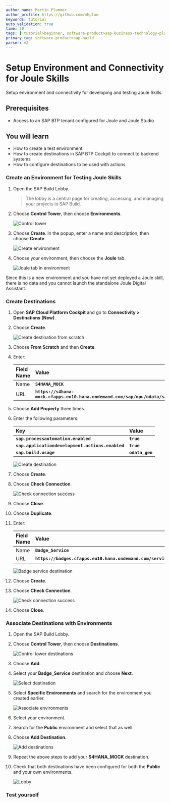 ```yaml
---
author_name: Martin Plummer
author_profile: https://github.com/mhplum
keywords: tutorial
auto_validation: true
time: 20
tags: [ tutorial>beginner, software-product>sap-business-technology-platform, tutorial>license]
primary_tag: software-product>sap-build
parser: v2
---
```



# Setup Environment and Connectivity for Joule Skills
<!-- description --> Setup environment and connectivity for developing and testing Joule Skills.

## Prerequisites

- Access to an SAP BTP tenant configured for Joule and Joule Studio

## You will learn
  - How to create a test environment
  - How to create destinations in SAP BTP Cockpit to connect to backend systems
  - How to configure destinations to be used with actions



### Create an Environment for Testing Joule Skills

1. Open the SAP Build Lobby.

    > The lobby is a central page for creating, accessing, and managing your projects in SAP Build.

2. Choose **Control Tower**, then choose **Environments**.

    <!-- border -->
    ![Control tower](joulestudio-controltower.png)

3. Choose **Create**. In the popup, enter a name and description, then choose **Create**.

    <!-- border -->
    ![Create environment](joulestudio-environments-create.png)

4. Choose your environment, then choose the **Joule** tab.

    <!-- border -->
    ![Joule tab in environment](joulestudio-environments-joule.png)

Since this is a new environment and you have not yet deployed a Joule skill, there is no data and you cannot launch the standalone Joule Digital Assistant.


### Create Destinations

1. Open **SAP Cloud Platform Cockpit** and go to **Connectivity > Destinations (New)**.

2. Choose **Create**.

    <!-- border -->
    ![Create destination from scratch](joulestudio-destinations-s4hanamock-scratch.png)

3. Choose **From Scratch** and then **Create**.

4. Enter:

    |  Field Name     | Value
    |  :------------- | :-------------
    |  Name           | **`S4HANA_MOCK`**
    |  URL            | **`https://s4hana-mock.cfapps.eu10.hana.ondemand.com/sap/opu/odata/sap/API_BUSINESS_PARTNER`**

5. Choose **Add Property** three times.

6. Enter the following parameters:

    |  Key     | Value
    |  :------------- | :-------------
    |  **`sap.processautomation.enabled`**                         | **`true`**
    |  **`sap.applicationdevelopment.actions.enabled`**            | **`true`**
    |  **`sap.build.usage`**            | **`odata_gen`**

 

    <!-- border -->
    ![Create destination](joulestudio-destinations-s4hanamock-create.png)


7. Choose **Create**.

8. Choose **Check Connection**.

    <!-- border -->
    ![Check connection success](joulestudio-destinations-s4hanamock-check.png)

9. Choose **Close**.

10. Choose **Duplicate**.

11. Enter:

    |  Field Name     | Value
    |  :------------- | :-------------
    |  Name           | **`Badge_Service`**
    |  URL            | **`https://badges.cfapps.eu10.hana.ondemand.com/service/BadgeRequests`**


    <!-- border -->
    ![Badge service destination](joulestudio-destinations-badgeservice.png)

12. Choose **Create**.

13. Choose **Check Connection**.

    <!-- border -->
    ![Check connection success](joulestudio-destinations-badgeservice-check.png)

14. Choose **Close**.


### Associate Destinations with Environments

1. Open the SAP Build Lobby.

2. Choose **Control Tower**, then choose **Destinations**.

    <!-- border -->
    ![Control tower destinations](joulestudio-controltower-destinations.png)

4. Choose **Add**.

5. Select your **Badge_Service** destination and choose **Next**.

    <!-- border -->
    ![Select destination](joulestudio-controltower-destinations-select.png)

6. Select **Specific Environments** and search for the environment you created earlier.

    <!-- border -->
    ![Associate environments](joulestudio-controltower-destinations-associate-environments.png)

7. Select your environment.

8. Search for the **Public** environment and select that as well. 

9. Choose **Add Destination**.

    <!-- border -->
    ![Add destinations](joulestudio-controltower-destinations-add.png)

10. Repeat the above steps to add your **S4HANA_MOCK** destination.

11. Check that both destinations have been configured for both the **Public** and your own environments.

    <!-- border -->
    ![Lobby](joulestudio-controltower-destinations-check.png)

### Test yourself

